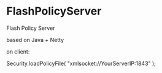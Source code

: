 FlashPolicyServer
=================

Flash Policy Server

based on Java + Netty

on client:

Security.loadPolicyFile( "xmlsocket://YourServerIP:1843" );